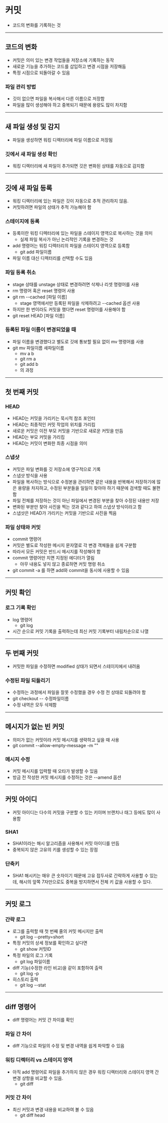 # 커밋

- 코드의 변화를 기록하는 것

----------------

## 코드의 변화

- 커밋은 의미 있는 변경 작업들을 저장소에 기록하는 동작
- 새로운 기능을 추가하는 코드를 삽입하고 변경 시점을 저장해둠
- 특정 시점으로 되돌아갈 수 있음

### 파일 관리 방법

- 깃이 없으면 파일을 복사해서 다른 이름으로 저장함
- 파일을 많이 생성해야 하고 중복되기 때문에 용량도 많이 차지함

--------------

## 새 파일 생성 및 감지

- 파일을 생성하면 워킹 디렉터리에 파일 이름으로 저장됨

### 깃에서 새 파일 생성 확인

- 워킹 디렉터리에 새 파일이 추가되면 깃은 변화된 상태를 자동으로 감지함

---------------

## 깃에 새 파일 등록

- 워킹 디렉터리에 있는 파일은 깃이 자동으로 추적 관리하지 않음.
- 커밋하려면 파일의 상태가 추적 가능해야 함

### 스테이지에 등록

- 등록이란 워킹 디렉터리에 있는 파일을 스테이지 영역으로 복사하는 것을 의미
  - 실제 파일 복사가 아닌 논리적인 기록을 변경하는 것
- add 명령어는 워킹 디렉터리의 파일을 스테이지 영역으로 등록함
  - git add 파일이름
- 파일 이름 대신 디렉터리를 선택할 수도 있음

### 파일 등록 취소

- stage 상태를 unstage 상태로 변경하려면 삭제나 리셋 명령어를 사용
- rm 명령어 혹은 reset 명령어 사용
- git rm --cached [파일 이름] 
  - stage 영역에서만 등록된 파일을 삭제하려고 --cached 옵션 사용
- 하지만 한 번이라도 커밋을 했다면 reset 명령어를 사용해야 함
- git reset HEAD [파일 이름]

### 등록된 파일 이름이 변경되었을 때

- 파일 이름을 변경했다고 별도로 깃에 통보할 필요 없이 mv 명령어를 사용
- git mv 파일이름 새파일이름
  - mv a b
  - git rm a
  - git add b
  - 의 과정

------------------

## 첫 번째 커밋

### HEAD

- HEAD는 커밋을 가리키는 묵시적 참조 포인터
- HEAD는 최종적인 커밋 작업의 위치를 가리킴
- 새로운 커밋은 이전 부모 커밋을 기반으로 새로운 커밋을 만듬
- HEAD는 부모 커밋을 가리킴
- HEAD는 커밋이 변화한 최종 시점을 의미

### 스냅샷

- 커밋은 파일 변화를 깃 저장소에 영구적으로 기록
- 스냅샷 방식을 사용
- 파일을 복사하는 방식으로 수정본을 관리하면 같은 내용을 반복해서 저장하기에 많은 용량을 차지하고, 수정된 부분들을 일일이 찾아야 하기 때문에
검색할 때도 불편함
- 파일 전체를 저장하는 것이 아닌 파일에서 변경된 부분을 찾아 수정된 내용만 저장
- 변화된 부분만 찾아 사진을 찍는 것과 같다고 하여 스냅샷 방식이라고 함
- 스냅샷은 HEAD가 가리키는 커밋을 기반으로 사진을 찍음

### 파일 상태와 커밋

- commit 명령어
- 커밋은 별도로 작성한 메시지 문자열로 각 변경 객체들을 쉽게 구분함
- 따라서 모든 커밋은 반드시 메시지를 작성해야 함
- commit 명령어만 치면 지정된 에디터가 열림
  - 아무 내용도 넣지 않고 종료하면 커밋 명령 취소
- git commit -a 를 하면 add와 commit을 동시에 사용할 수 있음

------------

## 커밋 확인

### 로그 기록 확인

- log  명령어
  - git log
- 시간 순으로 커밋 기록을 출력하는데 최신 커밋 기록부터 내림차순으로 나열

-------------

## 두 번째 커밋

- 커밋한 파일을 수정하면 modified 상태가 되면서 스테이지에서 내려옴

### 수정된 파일 되돌리기

- 수정하는 과정에서 파일을 잘못 수정했을 경우 수정 전 상태로 되돌려야 함
- git checkout -- 수정파일이름
- 수정 내역은 모두 삭제함

---------------

## 메시지가 없는 빈 커밋

- 의미가 없는 커밋이라 커밋 메시지를 생략하고 싶을 때 사용
- git commit --allow-empty-message -m ""

### 메시지 수정

- 커밋 메시지를 입력할 때 오타가 발생할 수 있음
- 방금 전 작성한 커밋 메시지를 수정하는 것은 --amend 옵션

---------------

## 커밋 아이디

- 커밋 아이디는 다수의 커밋을 구분할 수 있는 키이며 브랜치나 태그 등에도 많이 사용함

### SHA1

- SHA1이라는 해시 알고리즘을 사용해서 커밋 아이디를 만듬
- 중복되지 않은 고유의 키를 생성할 수 있는 장점

### 단축키

- SHA1 해시키는 매우 큰 숫자이기 때문에 고유 접두사로 간략하게 사용할 수 있는데, 해시의 앞쪽 7자만으로도 중복을 방지하면서
전체 키 값을 사용할 수 있다.

---------------

## 커밋 로그

### 간략 로그

- 로그를 출력할 때 첫 번째 줄의 커밋 메시지만 출력
  - git log --pretty=short
- 특정 커밋의 상세 정보를 확인하고 싶다면
  - git show 커밋ID
- 특정 파일의 로그 기록
  - git log 파일이름
- diff 기능(수정한 라인 비교)을 같이 포함하여 출력
  - git log -p
- 히스토리 출력
  - git log --stat

--------------------

## diff 명령어

- diff 명령어는 커밋 간 차이를 확인

### 파일 간 차이

- diff 기능으로 파일의 수정 및 변경 내역을 쉽게 파악할 수 있음

### 워킹 디렉터리 vs 스테이지 영역

- 아직 add 명령어로 파일을 추가하지 않은 경우 워킹 디렉터리와 스테이지 영역 간 변경 상항을 비교할 수 있음.
  - git diff

### 커밋 간 차이

- 최신 커밋과 변경 내용을 비교하여 볼 수 있음
  - git diff head